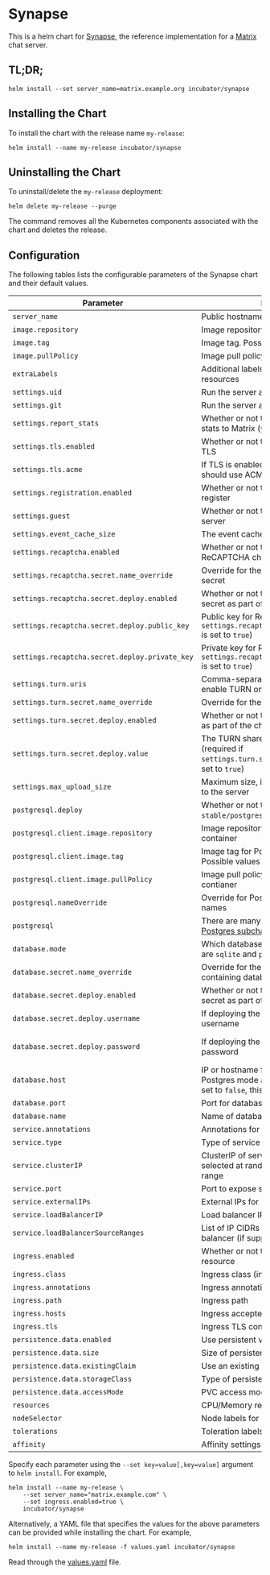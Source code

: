 # Synapse
This is a helm chart for [Synapse][github], the reference implementation for a [Matrix][matrix] chat server.

## TL;DR;
```console
helm install --set server_name=matrix.example.org incubator/synapse
```

## Installing the Chart
To install the chart with the release name `my-release`:

```console
helm install --name my-release incubator/synapse
```

## Uninstalling the Chart
To uninstall/delete the `my-release` deployment:

```console
helm delete my-release --purge
```

The command removes all the Kubernetes components associated with the chart and deletes the release.

## Configuration
The following tables lists the configurable parameters of the Synapse chart and their default values.

| Parameter                                      | Description                                                                                                            | Default                           |
| ---------------------------------------------- | ---------------------------------------------------------------------------------------------------------------------- | --------------------------------- |
| `server_name`                                  | Public hostname of the server                                                                                          | Required                          |
| `image.repository`                             | Image repository                                                                                                       | `matrixdotorg/synapse`            |
| `image.tag`                                    | Image tag. Possible values listed [here][docker].                                                                      | `v0.99.1rc1-py3`                  |
| `image.pullPolicy`                             | Image pull policy                                                                                                      | `IfNotPresent`                    |
| `extraLabels`                                  | Additional labels to apply to all created resources                                                                    | `{}`                              |
| `settings.uid`                                 | Run the server as user UID                                                                                             | `991`                             |
| `settings.git`                                 | Run the server as group GID                                                                                            | `991`                             |
| `settings.report_stats`                        | Whether or not to report anonymous usage stats to Matrix (`yes` or `no`)                                               | `yes`                             |
| `settings.tls.enabled`                         | Whether or not the server should expose TLS                                                                            | `false`                           |
| `settings.tls.acme`                            | If TLS is enabled, whether or not the server should use ACME to retrieve TLS certs                                     | `true`                            |
| `settings.registration.enabled`                | Whether or not to allow new users to register                                                                          | `true`                            |
| `settings.guest`                               | Whether or not to allow guests to enter the server                                                                     | `false`                           |
| `settings.event_cache_size`                    | The event cache size                                                                                                   | `"10K"`                           |
| `settings.recaptcha.enabled`                   | Whether or not to require users to pass a ReCAPTCHA challenge when registering                                         | `false`                           |
| `settings.recaptcha.secret.name_override`      | Override for the name of the ReCAPTCHA secret                                                                          | ``                                |
| `settings.recaptcha.secret.deploy.enabled`     | Whether or not to deploy the ReCAPTCHA secret as part of the chart                                                     | `true`                            |
| `settings.recaptcha.secret.deploy.public_key`  | Public key for ReCAPTCHA (required if `settings.recaptcha.secret.deploy.enabled` is set to `true`)                     | ``                                |
| `settings.recaptcha.secret.deploy.private_key` | Private key for ReCAPTCHA (required if `settings.recaptcha.secret.deploy.enabled` is set to `true`)                    | ``                                |
| `settings.turn.uris`                           | Comma-separated list of TURN URIs to enable TURN on this server                                                        | `[]`                              |
| `settings.turn.secret.name_override`           | Override for the name of the TURN secret                                                                               | ``                                |
| `settings.turn.secret.deploy.enabled`          | Whether or not to deploy the TURN secret as part of the chart                                                          | `true`                            |
| `settings.turn.secret.deploy.value`            | The TURN shared secret, if enabled (required if `settings.turn.secret.deploy.enabled` is set to `true`)                | ``                                |
| `settings.max_upload_size`                     | Maximum size, in bytes, of files uploaded to the server                                                                | `"10M"`                           |
| `postgresql.deploy`                            | Whether or not to deploy `stable/postgresql` as a subchart                                                             | `false`                           |
| `postgresql.client.image.repository`           | Image repository for PostgreSQL client container                                                                       | `postgres`                        |
| `postgresql.client.image.tag`                  | Image tag for PostgreSQL client container. Possible values listed [here][postgres-docker].                             | `11.2-alpine`                     |
| `postgresql.client.image.pullPolicy`           | Image pull policy fpr PostgreSQL client contianer                                                                      | `IfNotPresent`                    |
| `postgresql.nameOverride`                      | Override for Postgres subchart artifacts' names                                                                        | `db`                              |
| `postgresql`                                   | There are many other options for [the Postgres subchart][postgres-chart]                                               |                                   |
| `database.mode`                                | Which database type to run; valid options are `sqlite` and `postgres`                                                  | `sqlite`                          |
| `database.secret.name_override`                | Override for the name of the secret containing database credentials                                                    | ``                                |
| `database.secret.deploy.enabled`               | Whether or not to deploy the database secret as part of the chart                                                      | `true`                            |
| `database.secret.deploy.username`              | If deploying the database secret, use this username                                                                    | `synapse`                         |
| `database.secret.deploy.password`              | If deploying the database secret, use this password                                                                    | 16 random alphanmueric characters |
| `database.host`                                | IP or hostname for database access; if in Postgres mode and `postgresql.deploy` is set to `false`, this is required    |                                   |
| `database.port`                                | Port for database access                                                                                               | `5432`                            |
| `database.name`                                | Name of database to access                                                                                             | `synapse`                         |
| `service.annotations`                          | Annotations for Service resource                                                                                       | `{}`                              |
| `service.type`                                 | Type of service to deploy                                                                                              | `ClusterIP`                       |
| `service.clusterIP`                            | ClusterIP of service; if blank, it will be selected at random from the cluster CIDR range                              | `""`                              |
| `service.port`                                 | Port to expose service                                                                                                 | `8008`                            |
| `service.externalIPs`                          | External IPs for service                                                                                               | `[]`                              |
| `service.loadBalancerIP`                       | Load balancer IP                                                                                                       | `""`                              |
| `service.loadBalancerSourceRanges`             | List of IP CIDRs allowed to access the load balancer (if supported)                                                    | `[]`                              |
| `ingress.enabled`                              | Whether or not to deploy the Ingress resource                                                                          | `false`                           |
| `ingress.class`                                | Ingress class (included in annotations)                                                                                | ``                                |
| `ingress.annotations`                          | Ingress annotations                                                                                                    | `{}`                              |
| `ingress.path`                                 | Ingress path                                                                                                           | `/`                               |
| `ingress.hosts`                                | Ingress accepted hostnames                                                                                             | `[synapse]`                       |
| `ingress.tls`                                  | Ingress TLS configuration                                                                                              | `[]`                              |
| `persistence.data.enabled`                     | Use persistent volume to store data                                                                                    | `true`                            |
| `persistence.data.size`                        | Size of persistent volume claim                                                                                        | `8Gi`                             |
| `persistence.data.existingClaim`               | Use an existing PVC to persist data                                                                                    | ``                                |
| `persistence.data.storageClass`                | Type of persistent volume claim                                                                                        | ``                                |
| `persistence.data.accessMode`                  | PVC access mode                                                                                                        | `[]`                              |
| `resources`                                    | CPU/Memory resource requests/limits                                                                                    | `{}`                              |
| `nodeSelector`                                 | Node labels for pod assignment                                                                                         | `{}`                              |
| `tolerations`                                  | Toleration labels for pod assignment                                                                                   | `[]`                              |
| `affinity`                                     | Affinity settings for pod assignment                                                                                   | `{}`                              |

Specify each parameter using the `--set key=value[,key=value]` argument to `helm install`. For example,

```console
helm install --name my-release \
	--set server_name="matrix.example.com" \
	--set ingress.enabled=true \
	incubator/synapse
```

Alternatively, a YAML file that specifies the values for the above parameters can be provided while installing the chart. For example,

```console
helm install --name my-release -f values.yaml incubator/synapse
```

Read through the [values.yaml](values.yaml) file.

[docker]: https://hub.docker.com/r/matrixdotorg/synapse
[github]: https://github.com/matrix-org/synapse
[matrix]: https://matrix.org/blog/home/
[postgres-docker]: https://hub.docker.com/r/bitnami/postgresql
[postgres-chart]: https://github.com/helm/charts/tree/master/stable/postgresql

